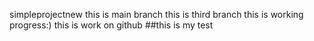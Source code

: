 simpleprojectnew
this is main branch
this is third branch
this is working progress:)
this is work on github
##this is my test
